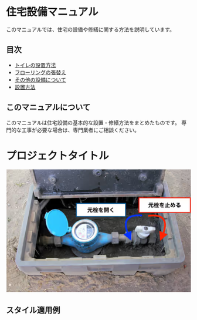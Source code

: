 # 住宅設備マニュアル

このマニュアルでは、住宅の設備や修繕に関する方法を説明しています。

## 目次

- [トイレの設置方法](toilet-installation.html)
- [フローリングの張替え](flooring-replacement.html)
- [その他の設備について](other-equipment.md)
- [設置方法](test.html)
## このマニュアルについて

このマニュアルは住宅設備の基本的な設置・修繕方法をまとめたものです。
専門的な工事が必要な場合は、専門業者にご相談ください。

# プロジェクトタイトル

![プロジェクトロゴ](30.png)

## スタイル適用例

<link rel="stylesheet" href="assets/css/custom.css">
